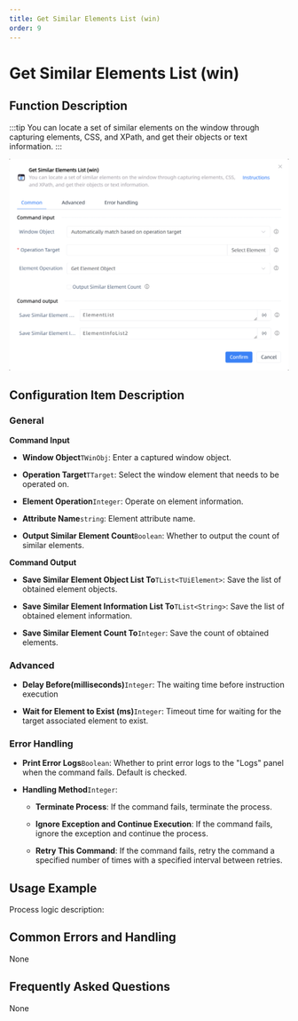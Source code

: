 ```yaml
---
title: Get Similar Elements List (win)
order: 9
---
```


# Get Similar Elements List (win)

## Function Description

:::tip 
You can locate a set of similar elements on the window through capturing elements, CSS, and XPath, and get their objects or text information.
:::

![Get Similar Elements List (win)](../../../assets/Get%20Similar%20Elements%20List%20(win)_command.png)

## Configuration Item Description

### General

**Command Input**

- **Window Object**`TWinObj`: Enter a captured window object.

- **Operation Target**`TTarget`: Select the window element that needs to be operated on.

- **Element Operation**`Integer`: Operate on element information.

- **Attribute Name**`string`: Element attribute name.

- **Output Similar Element Count**`Boolean`: Whether to output the count of similar elements.


**Command Output**

- **Save Similar Element Object List To**`TList<TUiElement>`: Save the list of obtained element objects.

- **Save Similar Element Information List To**`TList<String>`: Save the list of obtained element information.

- **Save Similar Element Count To**`Integer`: Save the count of obtained elements.

### Advanced

- **Delay Before(milliseconds)**`Integer`: The waiting time before instruction execution

- **Wait for Element to Exist (ms)**`Integer`: Timeout time for waiting for the target associated element to exist.

### Error Handling

- **Print Error Logs**`Boolean`: Whether to print error logs to the "Logs" panel when the command fails. Default is checked. 

- **Handling Method**`Integer`:

    - **Terminate Process**: If the command fails, terminate the process.

    - **Ignore Exception and Continue Execution**: If the command fails, ignore the exception and continue the process.

    - **Retry This Command**: If the command fails, retry the command a specified number of times with a specified interval between retries.

## Usage Example

Process logic description:

## Common Errors and Handling

None

## Frequently Asked Questions

None

